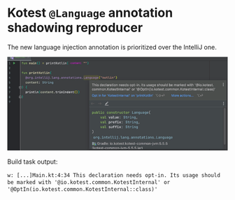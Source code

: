 # Kotest `@Language` annotation shadowing reproducer

The new language injection annotation is prioritized over the IntelliJ one.

![img.png](img.png)

Build task output:

```text
w: [...]Main.kt:4:34 This declaration needs opt-in. Its usage should be marked with '@io.kotest.common.KotestInternal' or '@OptIn(io.kotest.common.KotestInternal::class)'
```

